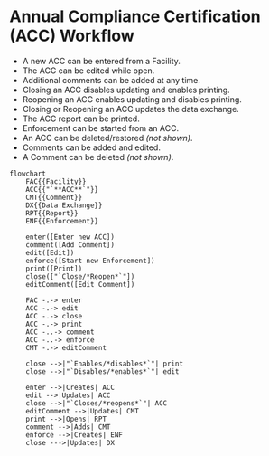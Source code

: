 # Annual Compliance Certification (ACC) Workflow

* A new ACC can be entered from a Facility.
* The ACC can be edited while open.
* Additional comments can be added at any time.
* Closing an ACC disables updating and enables printing.
* Reopening an ACC enables updating and disables printing.
* Closing or Reopening an ACC updates the data exchange.
* The ACC report can be printed.
* Enforcement can be started from an ACC.
* An ACC can be deleted/restored *(not shown)*.
* Comments can be added and edited.
* A Comment can be deleted *(not shown)*.

```mermaid
flowchart
    FAC{{Facility}}
    ACC{{"`**ACC**`"}}
    CMT{{Comment}}
    DX{{Data Exchange}}
    RPT{{Report}}
    ENF{{Enforcement}}

    enter([Enter new ACC])
    comment([Add Comment])
    edit([Edit])
    enforce([Start new Enforcement])
    print([Print])
    close(["`Close/*Reopen*`"])
    editComment([Edit Comment])

    FAC -.-> enter
    ACC -.-> edit
    ACC -.-> close
    ACC -.-> print
    ACC -..-> comment
    ACC -..-> enforce
    CMT -.-> editComment

    close -->|"`Enables/*disables*`"| print
    close -->|"`Disables/*enables*`"| edit

    enter -->|Creates| ACC
    edit -->|Updates| ACC
    close -->|"`Closes/*reopens*`"| ACC
    editComment -->|Updates| CMT
    print -->|Opens| RPT
    comment -->|Adds| CMT
    enforce -->|Creates| ENF
    close --->|Updates| DX
```
